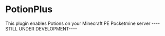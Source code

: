 # PotionPlus
This plugin enables Potions on your Minecraft PE Pocketmine server
----STILL UNDER DEVELOPMENT----
